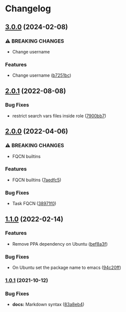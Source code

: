 # Changelog

## [3.0.0](https://github.com/agl4/ansible-role-emacs/compare/v2.0.1...v3.0.0) (2024-02-08)


### ⚠ BREAKING CHANGES

* Change username

### Features

* Change username ([b7251bc](https://github.com/agl4/ansible-role-emacs/commit/b7251bca625504212439a3313c59ad397a63dbe3))

## [2.0.1](https://github.com/agl4/ansible-role-emacs/compare/v2.0.0...v2.0.1) (2022-08-08)


### Bug Fixes

* restrict search vars files inside role ([7900bb7](https://github.com/agl4/ansible-role-emacs/commit/7900bb7775a4b6975d8151f961e9c452f0cc1c1f))

## [2.0.0](https://github.com/agl4/ansible-role-emacs/compare/v1.1.0...v2.0.0) (2022-04-06)


### ⚠ BREAKING CHANGES

* FQCN builtins

### Features

* FQCN builtins ([7aedfc5](https://github.com/agl4/ansible-role-emacs/commit/7aedfc59c52bff660eb3f107cd54313491425fbe))


### Bug Fixes

* Task FQCN ([38971f0](https://github.com/agl4/ansible-role-emacs/commit/38971f01d63494992571b3a4045b6379689349de))

## [1.1.0](https://www.github.com/agl4/ansible-role-emacs/compare/v1.0.1...v1.1.0) (2022-02-14)


### Features

* Remove PPA dependency on Ubuntu ([bef8a3f](https://www.github.com/agl4/ansible-role-emacs/commit/bef8a3f0d83b4991b9bee5b26d49e040a81a9747))


### Bug Fixes

* On Ubuntu set the package name to emacs ([94c20ff](https://www.github.com/agl4/ansible-role-emacs/commit/94c20ffc390ec36f1cb54bbfd82fb4f2cdc480d8))

### [1.0.1](https://www.github.com/agl4/ansible-role-emacs/compare/v1.0.0...v1.0.1) (2021-10-12)


### Bug Fixes

* **docs:** Markdown syntax ([83a8eb4](https://www.github.com/agl4/ansible-role-emacs/commit/83a8eb40d64a68b2676853714d922fc178967ebf))
